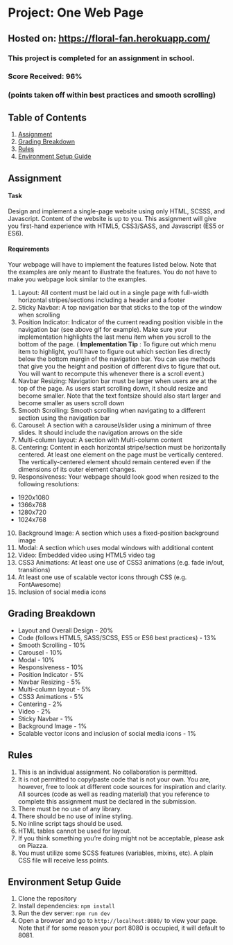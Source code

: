 # Project: One Web Page
## Hosted on: https://floral-fan.herokuapp.com/
### This project is completed for an assignment in school.
### Score Received: 96% 
### (points taken off within best practices and smooth scrolling)

## Table of Contents
1. [Assignment](#assignment)
2. [Grading Breakdown](#grading-breakdown)
3. [Rules](#rules)
4. [Environment Setup Guide](#environment-setup-guide)

## Assignment

#### Task

Design and implement a single-page website using only HTML, SCSSS, and Javascript. Content of the website is up to you. This assignment will give you first-hand experience with HTML5, CSS3/SASS, and Javascript (ES5 or ES6).

#### Requirements

Your webpage will have to implement the features listed below. Note that the examples are only meant to illustrate the features. You do not have to make you webpage look similar to the examples.

1. Layout: All content must be laid out in a single page with full-width horizontal stripes/sections including a header and a footer
2. Sticky Navbar: A top navigation bar that sticks to the top of the window when scrolling
3. Position Indicator: Indicator of the current reading position visible in the navigation bar (see above gif for example). Make sure your implementation highlights the last menu item when you scroll to the bottom of the page. ( __Implementation Tip__ : To figure out which menu item to highlight, you’ll have to figure out which section lies directly below the bottom margin of the navigation bar. You can use methods that give you the height and position of different divs to figure that out. You will want to recompute this whenever there is a scroll event.)
4. Navbar Resizing: Navigation bar must be larger when users are at the top of the page. As users start scrolling down, it should resize and become smaller. Note that the text fontsize should also start larger and become smaller as users scroll down
5. Smooth Scrolling: Smooth scrolling when navigating to a different section using the navigation bar
6. Carousel: A section with a carousel/slider using a minimum of three slides. It should include the navigation arrows on the side
7. Multi-column layout: A section with Multi-column content
8. Centering: Content in each horizontal stripe/section must be horizontally centered. At least one element on the page must be vertically centered. The vertically-centered element should remain centered even if the dimensions of its outer element changes.
9. Responsiveness: Your webpage should look good when resized to the following resolutions:
  - 1920x1080
  - 1366x768
  - 1280x720
  - 1024x768
10. Background Image: A section which uses a fixed-position background image
11. Modal: A section which uses modal windows with additional content
12. Video: Embedded video using HTML5 video tag
13. CSS3 Animations: At least one use of CSS3 animations (e.g. fade in/out, transitions)
14. At least one use of scalable vector icons through CSS (e.g. FontAwesome)
15. Inclusion of social media icons

## Grading Breakdown

- Layout and Overall Design - 20%
- Code (follows HTML5, SASS/SCSS, ES5 or ES6 best practices) - 13%
- Smooth Scrolling - 10%
- Carousel - 10%
- Modal - 10%
- Responsiveness - 10%
- Position Indicator - 5%
- Navbar Resizing - 5%
- Multi-column layout - 5%
- CSS3 Animations - 5%
- Centering - 2%
- Video - 2%
- Sticky Navbar - 1%
- Background Image - 1%
- Scalable vector icons and inclusion of social media icons - 1%

## Rules
1. This is an individual assignment. No collaboration is permitted.
2. It is not permitted to copy/paste code that is not your own. You are, however, free to look at different code sources for inspiration and clarity. All sources (code as well as reading material) that you reference to complete this assignment must be declared in the submission.
3. There must be no use of any library.
4. There should be no use of inline styling.
5. No inline script tags should be used.
6. HTML tables cannot be used for layout.
7. If you think something you’re doing might not be acceptable, please ask on Piazza.
8. You must utilize some SCSS features (variables, mixins, etc). A plain CSS file will receive less points.

## Environment Setup Guide
1. Clone the repository
2. Install dependencies:
`npm install`
3. Run the dev server:
`npm run dev`
4. Open a browser and go to `http://localhost:8080/` to view your page. Note that if for some reason your port 8080 is occupied, it will default to 8081.

